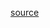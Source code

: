 [source](https://data-explorer.oecd.org/vis?fs[0]=Topic%2C1%7CEducation%20and%20skills%23EDU%23%7CTeachers%23EDU_TEA%23&pg=20&fc=Topic&bp=true&snb=26&df[ds]=dsDisseminateFinalDMZ&df[id]=DSD_EAG_SAL_TREND%40DF_TCH_STA&df[ag]=OECD.EDU.IMEP&lc=en&dq=..XDC..ISCED11_02%2BISCED11_34%2BISCED11_24%2BISCED11_1....TYP_EXP..V&lom=LASTNPERIODS&lo=5&to[TIME_PERIOD]=false&vw=tb)